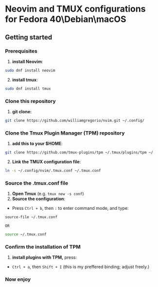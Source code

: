 # Neovim and TMUX configurations for Fedora 40\Debian\macOS

## Getting started 

### Prerequisites
1. **install Neovim**:
```bash
sudo dnf install neovim
```
2. **install tmux**:
```bash
sudo dnf install tmux
```

### Clone this repository
1. **git clone:**
```bash
git clone https://github.com/williamgregorio/nvim.git ~/.config/
```

### Clone the Tmux Plugin Manager (TPM) repository
1. **add this to your $HOME**:
```bash
git clone https://github.com/tmux-plugins/tpm ~/.tmux/plugins/tpm ~/
```
2. **Link the TMUX configuration file**:
```bash
ln -s ~/.config/nvim/.tmux.conf ~/.tmux.conf
```
### Source the .tmux.conf file
1. **Open Tmux** (e.g. `tmux new -s conf`)
2. **Source the configuration**:
- Press `Ctrl + b`, then `:` to enter command mode, and type:
```bash
source-file ~/.tmux.conf
```
`OR`
```bash
source ~/.tmux.conf
```
### Confirm the installation of TPM
1. **install plugins with TPM,** press:
- `Ctrl + a`, then `Shift + I` (this is my preffered binding; adjust freely.)

### Now enjoy
